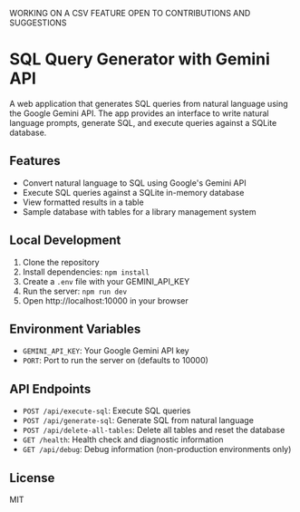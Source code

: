WORKING ON A CSV FEATURE
OPEN TO CONTRIBUTIONS AND SUGGESTIONS

# SQL Query Generator with Gemini API

A web application that generates SQL queries from natural language using the Google Gemini API. The app provides an interface to write natural language prompts, generate SQL, and execute queries against a SQLite database.

## Features

- Convert natural language to SQL using Google's Gemini API
- Execute SQL queries against a SQLite in-memory database
- View formatted results in a table
- Sample database with tables for a library management system


## Local Development

1. Clone the repository
2. Install dependencies: `npm install`
3. Create a `.env` file with your GEMINI_API_KEY
4. Run the server: `npm run dev`
5. Open http://localhost:10000 in your browser

## Environment Variables

- `GEMINI_API_KEY`: Your Google Gemini API key
- `PORT`: Port to run the server on (defaults to 10000)

## API Endpoints

- `POST /api/execute-sql`: Execute SQL queries
- `POST /api/generate-sql`: Generate SQL from natural language
- `POST /api/delete-all-tables`: Delete all tables and reset the database
- `GET /health`: Health check and diagnostic information
- `GET /api/debug`: Debug information (non-production environments only)

## License

MIT
